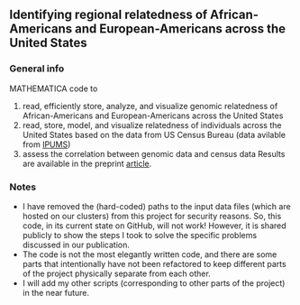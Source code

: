 ## Identifying regional relatedness of African-Americans and European-Americans across the United States

### General info
MATHEMATICA code to
  1. read, efficiently store, analyze, and visualize genomic relatedness of African-Americans and European-Americans across the United States
  2. read, store, model, and visualize relatedness of individuals across the United States based on the data from US Census Bureau (data avilable from [IPUMS](https://usa.ipums.org/usa/))
  3. assess the correlation between genomic data and census data
Results are available in the preprint [article](http://biorxiv.org/content/early/2015/10/15/029173).

### Notes
  - I have removed the (hard-coded) paths to the input data files (which are hosted on our clusters) from this project for security reasons. So, this code, in its current state on GitHub, will not work! However, it is shared publicly to show the steps I took to solve the specific problems discussed in our publication.
  - The code is not the most elegantly written code, and there are some parts that intentionally have not been refactored to keep different parts of the project physically separate from each other.
  - I will add my other scripts (corresponding to other parts of the project) in the near future.
